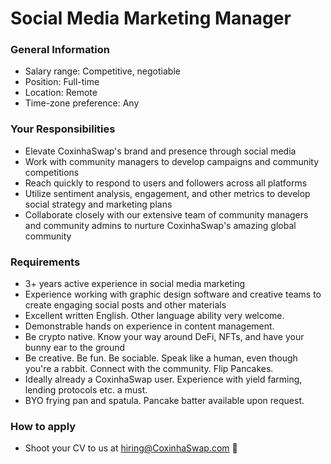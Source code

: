 # Social Media Marketing Manager



### General Information

* Salary range: Competitive, negotiable
* Position: Full-time
* Location: Remote
* Time-zone preference: Any

### Your Responsibilities

* Elevate CoxinhaSwap's brand and presence through social media
* Work with community managers to develop campaigns and community competitions
* Reach quickly to respond to users and followers across all platforms
* Utilize sentiment analysis, engagement, and other metrics to develop social strategy and marketing plans
* Collaborate closely with our extensive team of community managers and community admins to nurture CoxinhaSwap's amazing global community

### Requirements

* 3+ years active experience in social media marketing
* Experience working with graphic design software and creative teams to create engaging social posts and other materials
* Excellent written English. Other language ability very welcome.
* Demonstrable hands on experience in content management.
* Be crypto native. Know your way around DeFi, NFTs, and have your bunny ear to the ground
* Be creative. Be fun. Be sociable. Speak like a human, even though you're a rabbit. Connect with the community. Flip Pancakes.
* Ideally already a CoxinhaSwap user. Experience with yield farming, lending protocols etc. a must.
* BYO frying pan and spatula. Pancake batter available upon request.

### How to apply

* Shoot your CV to us at hiring@CoxinhaSwap.com 🐰
